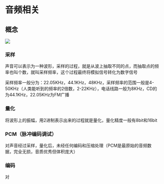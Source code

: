 # 音频相关

## 概念

![](C:\Users\wl.liu\Desktop\Gitbook\audio.webp)

### 采样

声音可以表示为一种波形，采样的过程，就是从波上抽取不同的点，而抽取点的频率也叫个数，就叫采样频率，这个过程最终将模拟信号转化为数字信号

采样频率一般分为：22.05KHz，44.1KHz，48KHz，采样频率的范围一般是4-50KHz（人类能听到的频率的2倍数，2-22KHz），电话线路一般为8KHz，CD的为44.1KHz，22.05KHz为FM广播

### 量化

将波形上的振幅，用2进制表示出来的过程就是量化，量化精度一般有8bit和16bit

### PCM（脉冲编码调试）

对声音经过采样，量化后，未经任何编码和压缩处理（PCM是最原始的音频数据，完全无损，音质优秀但体积庞大）

### 编码

对